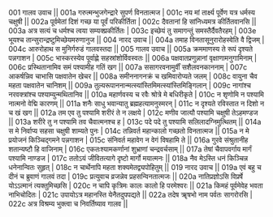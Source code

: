 001  गालव उवाच ||
001a गरुत्मन्भुजगेन्द्रारे सुपर्ण विनतात्मज |
001c नय मां तार्क्ष्य पूर्वेण यत्र धर्मस्य चक्षुषी ||
002a पूर्वमेतां दिशं गच्छ या पूर्वं परिकीर्तिता |
002c दैवतानां हि सांनिध्यमत्र कीर्तितवानसि ||
003a अत्र सत्यं च धर्मश्च त्वया सम्यक्प्रकीर्तितः |
003c इच्छेयं तु समागन्तुं समस्तैर्दैवतैरहम् |
003e भूयश्च तान्सुरान्द्रष्टुमिच्छेयमरुणानुज ||
004  नारद उवाच ||
004a तमाह विनतासूनुरारोहस्वेति वै द्विजम् |
004c आरुरोहाथ स मुनिर्गरुडं गालवस्तदा ||
005  गालव उवाच ||
005a क्रममाणस्य ते रूपं दृश्यते पन्नगाशन |
005c भास्करस्येव पूर्वाह्णे सहस्रांशोर्विवस्वतः ||
006a पक्षवातप्रणुन्नानां वृक्षाणामनुगामिनाम् |
006c प्रस्थितानामिव समं पश्यामीह गतिं खग ||
007a ससागरवनामुर्वीं सशैलवनकाननाम् |
007c आकर्षन्निव चाभासि पक्षवातेन खेचर ||
008a समीननागनक्रं च खमिवारोप्यते जलम् |
008c वायुना चैव महता पक्षवातेन चानिशम् ||
009a तुल्यरूपाननान्मत्स्यांस्तिमिमत्स्यांस्तिमिङ्गिलान् |
009c नागांश्च नरवक्त्रांश्च पश्याम्युन्मथितानिव ||
010a महार्णवस्य च रवैः श्रोत्रे मे बधिरीकृते |
010c न शृणोमि न पश्यामि नात्मनो वेद्मि कारणम् ||
011a शनैः साधु भवान्यातु ब्रह्महत्यामनुस्मरन् |
011c न दृश्यते रविस्तात न दिशो न च खं खग ||
012a तम एव तु पश्यामि शरीरं ते न लक्षये |
012c मणीव जात्यौ पश्यामि चक्षुषी तेऽहमण्डज ||
013a शरीरे तु न पश्यामि तव चैवात्मनश्च ह |
013c पदे पदे तु पश्यामि सलिलादग्निमुत्थितम् ||
014a स मे निर्वाप्य सहसा चक्षुषी शाम्यते पुनः |
014c तन्निवर्त महान्कालो गच्छतो विनतात्मज ||
015a न मे प्रयोजनं किञ्चिद्गमने पन्नगाशन |
015c संनिवर्त महावेग न वेगं विषहामि ते ||
016a गुरवे संश्रुतानीह शतान्यष्टौ हि वाजिनाम् |
016c एकतःश्यामकर्णानां शुभ्राणां चन्द्रवर्चसाम् ||
017a तेषां चैवापवर्गाय मार्गं पश्यामि नाण्डज |
017c ततोऽयं जीवितत्यागे दृष्टो मार्गो मयात्मनः ||
018a नैव मेऽस्ति धनं किञ्चिन्न धनेनान्वितः सुहृत् |
018c न चार्थेनापि महता शक्यमेतद्व्यपोहितुम् ||
019  नारद उवाच ||
019a एवं बहु च दीनं च ब्रुवाणं गालवं तदा |
019c प्रत्युवाच व्रजन्नेव प्रहसन्विनतात्मजः ||
020a नातिप्रज्ञोऽसि विप्रर्षे योऽऽत्मानं त्यक्तुमिच्छसि |
020c न चापि कृत्रिमः कालः कालो हि परमेश्वरः ||
021a किमहं पूर्वमेवेह भवता नाभिचोदितः |
021c उपायोऽत्र महानस्ति येनैतदुपपद्यते ||
022a तदेष ॠषभो नाम पर्वतः सागरोरसि |
022c अत्र विश्रम्य भुक्त्वा च निवर्तिष्याव गालव ||

